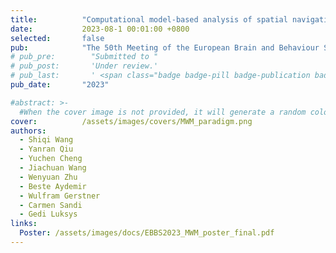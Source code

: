 ```yaml
---
title:          "Computational model-based analysis of spatial navigation strategies under stress and uncertainty using place, distance and border cells"
date:           2023-08-1 00:01:00 +0800
selected:       false
pub:            "The 50th Meeting of the European Brain and Behaviour Society (EBBS)"
# pub_pre:        "Submitted to "
# pub_post:       'Under review.'
# pub_last:       ' <span class="badge badge-pill badge-publication badge-success">Spotlight</span>'
pub_date:       "2023"

#abstract: >-
  #When the cover image is not provided, it will generate a random colorful bubble images as the cover image using the <code>bubble_visual_hash.js</code> script.
cover:          /assets/images/covers/MWM_paradigm.png
authors:
  - Shiqi Wang
  - Yanran Qiu
  - Yuchen Cheng
  - Jiachuan Wang
  - Wenyuan Zhu
  - Beste Aydemir
  - Wulfram Gerstner
  - Carmen Sandi
  - Gedi Luksys
links:
  Poster: /assets/images/docs/EBBS2023_MWM_poster_final.pdf
---
```

